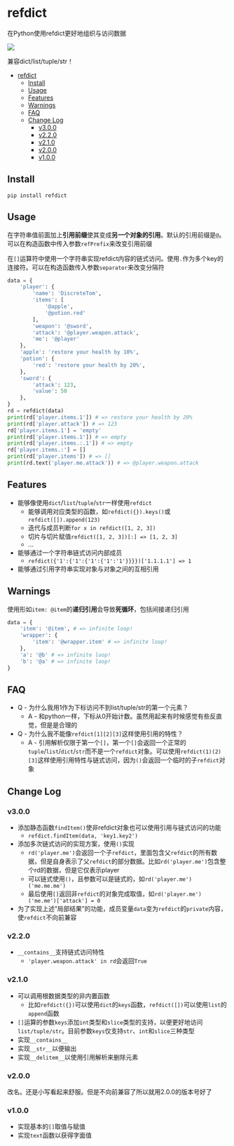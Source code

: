 # refdict

在Python使用refdict更好地组织与访问数据

![](https://raw.githubusercontent.com/DiscreteTom/refdict/master/img/readme.png)

兼容dict/list/tuple/str！

- [refdict](#refdict)
	- [Install](#install)
	- [Usage](#usage)
	- [Features](#features)
	- [Warnings](#warnings)
	- [FAQ](#faq)
	- [Change Log](#change-log)
		- [v3.0.0](#v300)
		- [v2.2.0](#v220)
		- [v2.1.0](#v210)
		- [v2.0.0](#v200)
		- [v1.0.0](#v100)

## Install

`pip install refdict`

## Usage

在字符串值前面加上**引用前缀**使其变成**另一个对象的引用**。默认的引用前缀是`@`。可以在构造函数中传入参数`refPrefix`来改变引用前缀

在`[]`运算符中使用一个字符串实现refdict内容的链式访问。使用`.`作为多个key的连接符。可以在构造函数传入参数`separator`来改变分隔符

```python
data = {
	'player': {
		'name': 'DiscreteTom',
		'items': [
			'@apple',
			'@potion.red'
		],
		'weapon': '@sword',
		'attack': '@player.weapon.attack',
		'me': '@player'
	},
	'apple': 'restore your health by 10%',
	'potion': {
		'red': 'restore your health by 20%',
	},
	'sword': {
		'attack': 123,
		'value': 50
	},
}
rd = refdict(data)
print(rd['player.items.1']) # => restore your health by 20%
print(rd['player.attack']) # => 123
rd['player.items.1'] = 'empty'
print(rd['player.items.1']) # => empty
print(rd['player.items.:.1']) # => empty
rd['player.items.:'] = []
print(rd['player.items']) # => []
print(rd.text('player.me.attack')) # => @player.weapon.attack
```

## Features

- 能够像使用`dict`/`list`/`tuple`/`str`一样使用`refdict`
  - 能够调用对应类型的函数，如`refdict({}).keys()`或`refdict([]).append(123)`
  - 迭代与成员判断`for x in refdict([1, 2, 3])`
  - 切片与切片赋值`refdict([1, 2, 3])[:] => [1, 2, 3]`
  - ...
- 能够通过一个字符串链式访问内部成员
  - `refdict({'1':{'1':{'1':{'1':'1'}}}})['1.1.1.1'] => 1`
- 能够通过引用字符串实现对象与对象之间的互相引用

## Warnings

使用形如`item: @item`的**递归引用**会导致**死循环**，包括间接递归引用

```python
data = {
	'item': '@item', # => infinite loop!
	'wrapper': {
		'item': '@wrapper.item' # => infinite loop!
	},
	'a': '@b' # => infinite loop!
	'b': '@a' # => infinite loop!
}
```

## FAQ

- Q - 为什么我用1作为下标访问不到list/tuple/str的第一个元素？
  - A - 和python一样，下标从0开始计数。虽然用起来有时候感觉有些反直觉，但是是合理的
- Q - 为什么我不能像`refdict[1][2][3]`这样使用引用的特性？
  - A - 引用解析仅限于第一个`[]`，第一个`[]`会返回一个正常的`tuple`/`list`/`dict`/`str`而不是一个`refdict`对象。可以使用`refdict(1)(2)[3]`这样使用引用特性与链式访问，因为`()`会返回一个临时的子`refdict`对象

## Change Log

### v3.0.0

- 添加静态函数`findItem()`使非refdict对象也可以使用引用与链式访问的功能
  - `refdict.findItem(data, 'key1.key2')`
- 添加多次链式访问的实现方案，使用`()`实现
  - `rd('player.me')`会返回一个子`refdict`，里面包含父`refdict`的所有数据，但是自身表示了父`refdict`的部分数据。比如`rd('player.me')`包含整个rd的数据，但是它仅表示player
  - 可以链式使用`()`，且参数可以是链式的，如`rd('player.me')('me.me.me')`
  - 最后使用`[]`返回非`refdict`的对象完成取值，如`rd('player.me')('me.me')['attack'] = 0`
- 为了实现上述“局部结果”的功能，成员变量`data`变为`refdict`的`private`内容，使`refdict`不向前兼容

### v2.2.0

- `__contains__`支持链式访问特性
  - `'player.weapon.attack' in rd`会返回`True`

### v2.1.0

- 可以调用根数据类型的非内置函数
  - 比如`refdict({})`可以使用`dict`的`keys`函数，`refdict([])`可以使用`list`的`append`函数
- `[]`运算的参数`keys`添加`int`类型和`slice`类型的支持，以便更好地访问`list/tuple/str`。目前参数`keys`仅支持`str`、`int`和`slice`三种类型
- 实现`__contains__`
- 实现`__str__`以便输出
- 实现`__delitem__`以使用引用解析来删除元素

### v2.0.0

改名。还是小写看起来舒服。但是不向前兼容了所以就用2.0.0的版本号好了

### v1.0.0

- 实现基本的`[]`取值与赋值
- 实现`text`函数以获得字面值